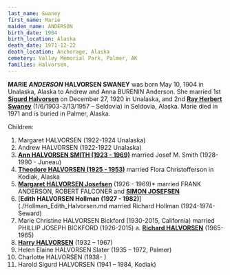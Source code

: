 ```yaml
---
last_name: Swaney
first_name: Marie
maiden_name: ANDERSON
birth_date: 1904
birth_location: Alaska
death_date: 1971-12-22
death_location: Anchorage, Alaska
cemetery: Valley Memorial Park, Palmer, AK
families: Halvorsen, 
---
```


**MARIE *ANDERSON* HALVORSEN SWANEY** was born May 10, 1904 in Unalaska, Alaska to Andrew and Anna BURENIN Anderson. She married 1st [**Sigurd Halvorsen**](./Halvorsen_Sigurd.md) on December 27, 1920 in Unalaska, and 2nd [**Ray Herbert Swaney**](./Swaney_Ray_Herbert.md) (1/6/1903-3/13/1957 – Seldovia) in Seldovia, Alaska. Marie died in 1971 and is buried in Palmer, Alaska.
 
Children:
1.	Margaret HALVORSEN (1922-1924 Unalaska)
2.	Andrew HALVORSEN (1922-1922 Unalaska)
3.	[**Ann HALVORSEN SMITH (1923 - 1969)**](./Smith_Ann_Halvorsen.md) married Josef M. Smith (1928-1990 - Juneau)
4.	[**Theodore HALVORSEN (1925 - 1953)**](./Halvorsen_Theodore.md) married Flora Christofferson in Kodiak, Alaska 
5.	[**Margaret HALVORSEN Josefsen**](./Josefsen_Margaret_Halvorsen.md) (1926 - 1969)* married FRANK ANDERSON, ROBERT FALCONER and [**SIMON JOSEFSEN**](./Josefsen_Simon_F.md)
6.	[**Edith HALVORSEN Hollman (1927 - 1982)**](./Hollman_Edith_Halvorsen.md married Richard Hollman (1924-1974-Seward)
7.	Marie Christine HALVORSEN Bickford (1930-2015, California) married PHILLIP JOSEPH BICKFORD (1926-2015)
a.	[**Richard HALVORSEN**](./Halvorsen_Richard.md) (1965-1965)
8.	[**Harry HALVORSEN**](./Halvorsen_Harry.md) (1932 – 1967)
9.	Helen Elaine HALVORSEN Slater (1935 – 1972, Palmer)
10.	Charlotte HALVORSEN (1938- )
11.	Harold Sigurd HALVORSEN (1941 – 1984, Kodiak)

